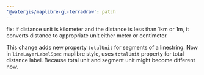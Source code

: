 ```yaml
---
'@watergis/maplibre-gl-terradraw': patch
---
```


fix: if distance unit is kilometer and the distance is less than 1km or 1m, it converts distance to appropriate unit either meter or centimeter.

This change adds new property `totalUnit` for segments of a linestring. Now in `lineLayerLabelSpec` maplibre style, uses `totalUnit` property for total distance label. Because total unit and segment unit might become different now.
